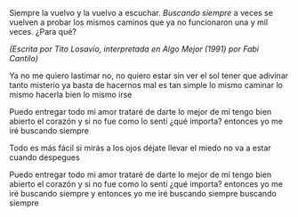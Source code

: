 Siempre la vuelvo y la vuelvo a escuchar. *Buscando siempre* a veces se vuelven a probar los mismos caminos que ya no funcionaron una y mil veces. ¿Para qué?

*(Escrita por Tito Losavio, interpretada en Algo Mejor (1991) por Fabi Cantilo)*

Ya no me quiero lastimar
no, no quiero
estar sin ver el sol
tener que adivinar
tanto misterio
ya basta de hacernos mal
es tan simple
lo mismo caminar
lo mismo hacerla bien
lo mismo irse

Puedo entregar todo mi amor
trataré de darte lo mejor de mí
tengo bien abierto el corazón
y si no fue como lo sentí
¿qué importa?
entonces yo me iré
buscando siempre

Todo es más fácil si mirás
a los ojos
déjate llevar
el miedo no va a estar cuando despegues

Puedo entregar todo mi amor
trataré de darte lo mejor de mí
tengo bien abierto el corazón
y si no fue como lo sentí
¿qué importa?
entonces yo me iré
buscando siempre
y entonces yo me iré
buscando siempre
buscando siempre
